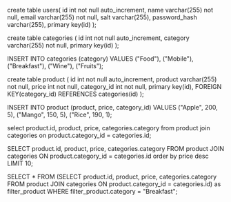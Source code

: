 <!-- create users -->
create table users(
    id int not null auto_increment,
    name varchar(255) not null,
    email varchar(255) not null,
    salt varchar(255),
    password_hash varchar(255),
    primary key(id)
);

<!-- cities -->
create table categories (
    id int not null auto_increment,
    category varchar(255) not null,
    primary key(id)
);

INSERT INTO categories (category) 
VALUES ("Food"), ("Mobile"), ("Breakfast"), ("Wine"), ("Fruits");

<!-- buses -->
create table product (
    id int not null auto_increment,
    product varchar(255) not null,
    price int not null,
    category_id int not null,
    primary key(id),
    FOREIGN KEY(category_id) REFERENCES categories(id)
);


INSERT INTO product (product, price, category_id) 
VALUES ("Apple", 200, 5),
("Mango", 150, 5),
("Rice", 190, 1);

<!-- join table -->
select product.id, product, price, categories.category from product join categories on product.category_id = categories.id;

<!-- sort and limit 10-->
SELECT product.id, product, price, categories.category FROM product JOIN categories ON product.category_id = categories.id order by price desc LIMIT 10;

<!-- filter -->
SELECT * FROM (SELECT product.id, product, price, categories.category FROM product JOIN categories ON product.category_id = categories.id) as filter_product WHERE filter_product.category = "Breakfast";